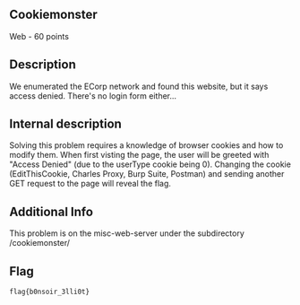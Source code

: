 ## Cookiemonster
Web - 60 points

Description
------------
We enumerated the ECorp network and found this website, but it says access denied. There's no login form either...

Internal description
------------
Solving this problem requires a knowledge of browser cookies and how to modify them.
When first visting the page, the user will be greeted with "Access Denied" (due to the userType cookie being 0).  Changing the cookie (EditThisCookie, Charles Proxy, Burp Suite, Postman) and sending another GET request to the page will reveal the flag.

Additional Info
------------
This problem is on the misc-web-server under the subdirectory /cookiemonster/

Flag
------------

`flag{b0nsoir_3lli0t}`

